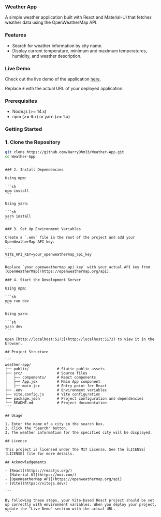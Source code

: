 ### Weather App

A simple weather application built with React and Material-UI that fetches weather data using the OpenWeatherMap API.

### Features

- Search for weather information by city name.
- Display current temperature, minimum and maximum temperatures, humidity, and weather description.

### Live Demo

Check out the live demo of the application [here](#).

Replace `#` with the actual URL of your deployed application.

### Prerequisites

- Node.js (>= 14.x)
- npm (>= 6.x) or yarn (>= 1.x)

### Getting Started

### 1. Clone the Repository

```sh
git clone https://github.com/HarryOhm33/Weather-App.git
cd Weather-App
```

````

### 2. Install Dependencies

Using npm:

```sh
npm install
```

Using yarn:

```sh
yarn install
```

### 3. Set Up Environment Variables

Create a `.env` file in the root of the project and add your OpenWeatherMap API key:

```
VITE_API_KEY=your_openweathermap_api_key
```

Replace `your_openweathermap_api_key` with your actual API key from [OpenWeatherMap](https://openweathermap.org/api).

### 4. Start the Development Server

Using npm:

```sh
npm run dev
```

Using yarn:

```sh
yarn dev
```

Open [http://localhost:5173](http://localhost:5173) to view it in the browser.

## Project Structure

```
weather-app/
├── public/             # Static public assets
├── src/                # Source files
│   ├── components/     # React components
│   ├── App.jsx         # Main App component
│   ├── main.jsx        # Entry point for React
├── .env                # Environment variables
├── vite.config.js      # Vite configuration
├── package.json        # Project configuration and dependencies
└── README.md           # Project documentation
```

## Usage

1. Enter the name of a city in the search box.
2. Click the "Search" button.
3. The weather information for the specified city will be displayed.

## License

This project is licensed under the MIT License. See the [LICENSE](LICENSE) file for more details.

## Acknowledgements

- [React](https://reactjs.org/)
- [Material-UI](https://mui.com/)
- [OpenWeatherMap API](https://openweathermap.org/api)
- [Vite](https://vitejs.dev/)

```

By following these steps, your Vite-based React project should be set up correctly with environment variables. When you deploy your project, update the "Live Demo" section with the actual URL.
```
````
